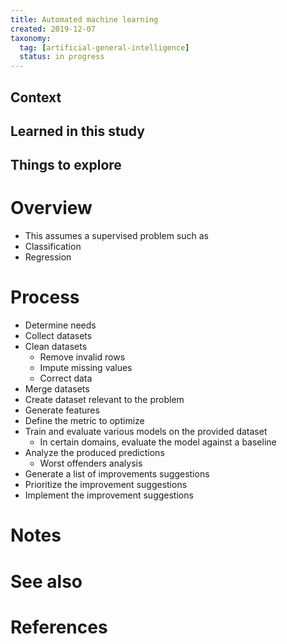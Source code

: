 ```yaml
---
title: Automated machine learning
created: 2019-12-07
taxonomy:
  tag: [artificial-general-intelligence]
  status: in progress
---
```


## Context

## Learned in this study

## Things to explore

# Overview
* This assumes a supervised problem such as
* Classification
* Regression

# Process
* Determine needs
* Collect datasets
* Clean datasets
	* Remove invalid rows
	* Impute missing values
	* Correct data
* Merge datasets
* Create dataset relevant to the problem
* Generate features
* Define the metric to optimize
* Train and evaluate various models on the provided dataset
	* In certain domains, evaluate the model against a baseline
* Analyze the produced predictions
	* Worst offenders analysis
* Generate a list of improvements suggestions
* Prioritize the improvement suggestions
* Implement the improvement suggestions

# Notes

# See also

# References
